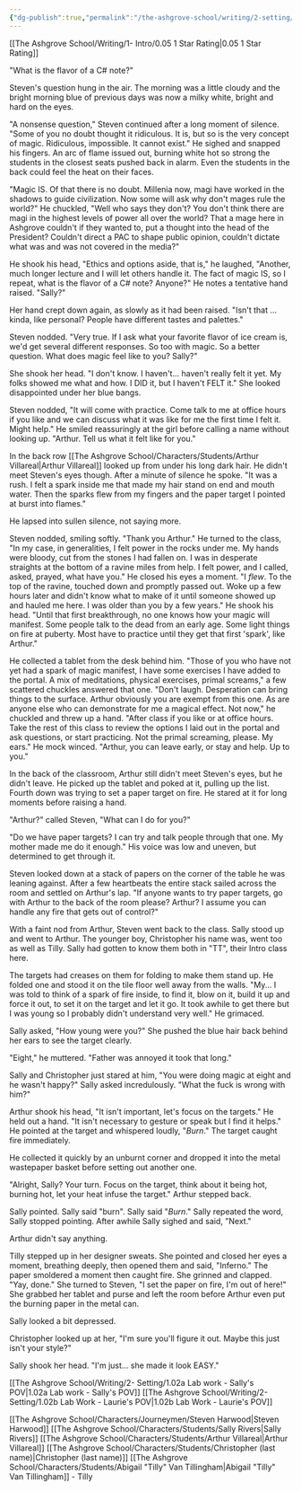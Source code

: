 ```yaml
---
{"dg-publish":true,"permalink":"/the-ashgrove-school/writing/2-setting/1-01-what-is-magic/"}
---
```


[[The Ashgrove School/Writing/1- Intro/0.05 1 Star Rating\|0.05 1 Star Rating]]

"What is the flavor of a C# note?"

Steven's question hung in the air. The morning was a little cloudy and the bright morning blue of previous days was now a milky white, bright and hard on the eyes. 

"A nonsense question," Steven continued after a long moment of silence. "Some of you no doubt thought it ridiculous. It is, but so is the very concept of magic. Ridiculous, impossible. It cannot exist." He sighed and snapped his fingers. An arc of flame issued out, burning white hot so strong the students in the closest seats pushed back in alarm. Even the students in the back could feel the heat on their faces. 

"Magic IS. Of that there is no doubt. Millenia now, magi have worked in the shadows to guide civilization. Now some will ask why don't mages rule the world?" He chuckled, "Well who says they don't? You don't think there are magi in the highest levels of power all over the world? That a mage here in Ashgrove couldn't if they wanted to, put a thought into the head of the President? Couldn't direct a PAC to shape public opinion, couldn't dictate what was and was not covered in the media?" 

He shook his head, "Ethics and options aside, that is," he laughed, "Another, much longer lecture and I will let others handle it. The fact of magic IS, so I repeat, what is the flavor of a C# note? Anyone?" He notes a tentative hand raised. "Sally?"

Her hand crept down again, as slowly as it had been raised. "Isn't that ... kinda, like personal? People have different tastes and palettes."

Steven nodded. "Very true. If I ask what your favorite flavor of ice cream is, we'd get several different responses. So too with magic. So a better question. What does magic feel like to you? Sally?"

She shook her head. "I don't know. I haven't... haven't really felt it yet. My folks showed me what and how. I DID it, but I haven't FELT it." She looked disappointed under her blue bangs. 

Steven nodded, "It will come with practice. Come talk to me at office hours if you like and we can discuss what it was like for me the first time I felt it. Might help." He smiled reassuringly at the girl before calling a name without looking up. "Arthur. Tell us what it felt like for you."

In the back row [[The Ashgrove School/Characters/Students/Arthur Villareal\|Arthur Villareal]] looked up from under his long dark hair. He didn't meet Steven's eyes though. After a minute of silence he spoke. "It was a rush. I felt a spark inside me that made my hair stand on end and mouth water. Then the sparks flew from my fingers and the paper target I pointed at burst into flames." 

He lapsed into sullen silence, not saying more. 

Steven nodded, smiling softly. "Thank you Arthur." He turned to the class, "In my case, in generalities, I felt power in the rocks under me. My hands were bloody, cut from the stones I had fallen on. I was in desperate straights at the bottom of a ravine miles from help. I felt power, and I called, asked, prayed, what have you." He closed his eyes a moment. "I *flew*. To the top of the ravine, touched down and promptly passed out. Woke up a few hours later and didn't know what to make of it until someone showed up and hauled me here. I was older than you by a few years." He shook his head. "Until that first breakthrough, no one knows how your magic will manifest. Some people talk to the dead from an early age. Some light things on fire at puberty. Most have to practice until they get that first 'spark', like Arthur." 

He collected a tablet from the desk behind him. "Those of you who have not yet had a spark of magic manifest, I have some exercises I have added to the portal. A mix of meditations, physical exercises, primal screams," a few scattered chuckles answered that one. "Don't laugh. Desperation can bring things to the surface. Arthur obviously you are exempt from this one. As are anyone else who can demonstrate for me a magical effect. Not now," he chuckled and threw up a hand. "After class if you like or at office hours. Take the rest of this class to review the options I laid out in the portal and ask questions, or start practicing. Not the primal screaming, please. My ears." He mock winced. "Arthur, you can leave early, or stay and help. Up to you."

In the back of the classroom, Arthur still didn't meet Steven's eyes, but he didn't leave. He picked up the tablet and poked at it, pulling up the list. Fourth down was trying to set a paper target on fire. He stared at it for long moments before raising a hand. 

"Arthur?" called Steven, "What can I do for you?"

"Do we have paper targets? I can try and talk people through that one. My mother made me do it enough." His voice was low and uneven, but determined to get through it. 

Steven looked down at a stack of papers on the corner of the table he was leaning against. After a few heartbeats the entire stack sailed across the room and settled on Arthur's lap. "If anyone wants to try paper targets, go with Arthur to the back of the room please? Arthur? I assume you can handle any fire that gets out of control?" 

With a faint nod from Arthur, Steven went back to the class. Sally stood up and went to Arthur. The younger boy, Christopher his name was, went too as well as Tilly. Sally had gotten to know them both in "TT", their Intro class here.

The targets had creases on them for folding to make them stand up. He folded one and stood it on the tile floor well away from the walls. "My... I was told to think of a spark of fire inside, to find it, blow on it, build it up and force it out, to set it on the target and let it go. It took awhile to get there but I was young so I probably didn't understand very well." He grimaced.

Sally asked, "How young were you?" She pushed the blue hair back behind her ears to see the target clearly. 

"Eight," he muttered. "Father was annoyed it took that long."

Sally and Christopher just stared at him, "You were doing magic at eight and he wasn't happy?" Sally asked incredulously. "What the fuck is wrong with him?"

Arthur shook his head, "It isn't important, let's focus on the targets." He held out a hand. "It isn't necessary to gesture or speak but I find it helps." He pointed at the target and whispered loudly, "*Burn*." The target caught fire immediately.

He collected it quickly by an unburnt corner and dropped it into the metal wastepaper basket before setting out another one. 

"Alright, Sally? Your turn. Focus on the target, think about it being hot, burning hot, let your heat infuse the target." Arthur stepped back. 

Sally pointed. Sally said "burn". Sally said "*Burn*." Sally repeated the word, Sally stopped pointing. After awhile Sally sighed and said, "Next."

Arthur didn't say anything.

Tilly stepped up in her designer sweats. She pointed and closed her eyes a moment, breathing deeply, then opened them and said, "Inferno." The paper smoldered a moment then caught fire. She grinned and clapped. "Yay, done." She turned to Steven, "I set the paper on fire, I'm out of here!" She grabbed her tablet and purse and left the room before Arthur even put the burning paper in the metal can. 

Sally looked a bit depressed. 

Christopher looked up at her, "I'm sure you'll figure it out. Maybe this just isn't your style?"

Sally shook her head. "I'm just... she made it look EASY."

[[The Ashgrove School/Writing/2- Setting/1.02a Lab work - Sally's POV\|1.02a Lab work - Sally's POV]]
[[The Ashgrove School/Writing/2- Setting/1.02b Lab Work - Laurie's POV\|1.02b Lab Work - Laurie's POV]]

[[The Ashgrove School/Characters/Journeymen/Steven Harwood\|Steven Harwood]]
[[The Ashgrove School/Characters/Students/Sally Rivers\|Sally Rivers]]
[[The Ashgrove School/Characters/Students/Arthur Villareal\|Arthur Villareal]]
[[The Ashgrove School/Characters/Students/Christopher (last name)\|Christopher (last name)]]
[[The Ashgrove School/Characters/Students/Abigail "Tilly" Van Tillingham\|Abigail "Tilly" Van Tillingham]] - Tilly

